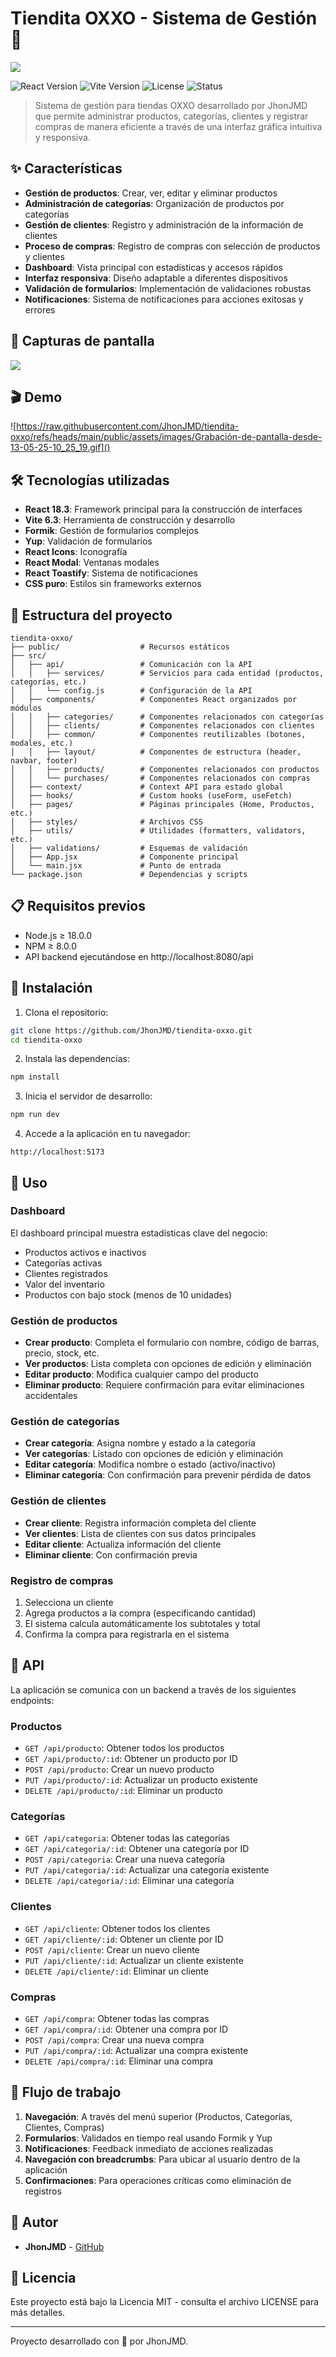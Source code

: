 # Tiendita OXXO - Sistema de Gestión 🏪

![](https://raw.githubusercontent.com/JhonJMD/tiendita-oxxo/refs/heads/main/public/assets/images/Asset%2B10OXXO.png)

![React Version](https://img.shields.io/badge/React-18.3.1-blue)
![Vite Version](https://img.shields.io/badge/Vite-6.3.5-brightgreen)
![License](https://img.shields.io/badge/License-MIT-yellow)
![Status](https://img.shields.io/badge/Status-Development-orange)

> Sistema de gestión para tiendas OXXO desarrollado por JhonJMD que permite administrar productos, categorías, clientes y registrar compras de manera eficiente a través de una interfaz gráfica intuitiva y responsiva.

## ✨ Características

- **Gestión de productos**: Crear, ver, editar y eliminar productos
- **Administración de categorías**: Organización de productos por categorías
- **Gestión de clientes**: Registro y administración de la información de clientes
- **Proceso de compras**: Registro de compras con selección de productos y clientes
- **Dashboard**: Vista principal con estadísticas y accesos rápidos
- **Interfaz responsiva**: Diseño adaptable a diferentes dispositivos
- **Validación de formularios**: Implementación de validaciones robustas
- **Notificaciones**: Sistema de notificaciones para acciones exitosas y errores

## 📸 Capturas de pantalla

![](https://raw.githubusercontent.com/JhonJMD/tiendita-oxxo/refs/heads/main/public/assets/images/Captura%20desde%202025-05-13%2009-58-40.png)

## 🎬 Demo

![https://raw.githubusercontent.com/JhonJMD/tiendita-oxxo/refs/heads/main/public/assets/images/Grabación-de-pantalla-desde-13-05-25-10_25_19.gif]()

## 🛠️ Tecnologías utilizadas

- **React 18.3**: Framework principal para la construcción de interfaces
- **Vite 6.3**: Herramienta de construcción y desarrollo
- **Formik**: Gestión de formularios complejos
- **Yup**: Validación de formularios
- **React Icons**: Iconografía
- **React Modal**: Ventanas modales
- **React Toastify**: Sistema de notificaciones
- **CSS puro**: Estilos sin frameworks externos

## 📂 Estructura del proyecto

```
tiendita-oxxo/
├── public/                  # Recursos estáticos
├── src/
│   ├── api/                 # Comunicación con la API
│   │   ├── services/        # Servicios para cada entidad (productos, categorías, etc.)
│   │   └── config.js        # Configuración de la API
│   ├── components/          # Componentes React organizados por módulos
│   │   ├── categories/      # Componentes relacionados con categorías
│   │   ├── clients/         # Componentes relacionados con clientes
│   │   ├── common/          # Componentes reutilizables (botones, modales, etc.)
│   │   ├── layout/          # Componentes de estructura (header, navbar, footer)
│   │   ├── products/        # Componentes relacionados con productos
│   │   └── purchases/       # Componentes relacionados con compras
│   ├── context/             # Context API para estado global
│   ├── hooks/               # Custom hooks (useForm, useFetch)
│   ├── pages/               # Páginas principales (Home, Productos, etc.)
│   ├── styles/              # Archivos CSS
│   ├── utils/               # Utilidades (formatters, validators, etc.)
│   ├── validations/         # Esquemas de validación
│   ├── App.jsx              # Componente principal
│   └── main.jsx             # Punto de entrada
└── package.json             # Dependencias y scripts
```

## 📋 Requisitos previos

- Node.js ≥ 18.0.0
- NPM ≥ 8.0.0
- API backend ejecutándose en http://localhost:8080/api

## 🚀 Instalación

1. Clona el repositorio:
```bash
git clone https://github.com/JhonJMD/tiendita-oxxo.git
cd tiendita-oxxo
```

2. Instala las dependencias:
```bash
npm install
```

3. Inicia el servidor de desarrollo:
```bash
npm run dev
```

4. Accede a la aplicación en tu navegador:
```
http://localhost:5173
```

## 🔧 Uso

### Dashboard
El dashboard principal muestra estadísticas clave del negocio:
- Productos activos e inactivos
- Categorías activas
- Clientes registrados
- Valor del inventario
- Productos con bajo stock (menos de 10 unidades)

### Gestión de productos
- **Crear producto**: Completa el formulario con nombre, código de barras, precio, stock, etc.
- **Ver productos**: Lista completa con opciones de edición y eliminación
- **Editar producto**: Modifica cualquier campo del producto
- **Eliminar producto**: Requiere confirmación para evitar eliminaciones accidentales

### Gestión de categorías
- **Crear categoría**: Asigna nombre y estado a la categoría
- **Ver categorías**: Listado con opciones de edición y eliminación
- **Editar categoría**: Modifica nombre o estado (activo/inactivo)
- **Eliminar categoría**: Con confirmación para prevenir pérdida de datos

### Gestión de clientes
- **Crear cliente**: Registra información completa del cliente
- **Ver clientes**: Lista de clientes con sus datos principales
- **Editar cliente**: Actualiza información del cliente
- **Eliminar cliente**: Con confirmación previa

### Registro de compras
1. Selecciona un cliente
2. Agrega productos a la compra (especificando cantidad)
3. El sistema calcula automáticamente los subtotales y total
4. Confirma la compra para registrarla en el sistema

## 🔌 API

La aplicación se comunica con un backend a través de los siguientes endpoints:

### Productos
- `GET /api/producto`: Obtener todos los productos
- `GET /api/producto/:id`: Obtener un producto por ID
- `POST /api/producto`: Crear un nuevo producto
- `PUT /api/producto/:id`: Actualizar un producto existente
- `DELETE /api/producto/:id`: Eliminar un producto

### Categorías
- `GET /api/categoria`: Obtener todas las categorías
- `GET /api/categoria/:id`: Obtener una categoría por ID
- `POST /api/categoria`: Crear una nueva categoría
- `PUT /api/categoria/:id`: Actualizar una categoría existente
- `DELETE /api/categoria/:id`: Eliminar una categoría

### Clientes
- `GET /api/cliente`: Obtener todos los clientes
- `GET /api/cliente/:id`: Obtener un cliente por ID
- `POST /api/cliente`: Crear un nuevo cliente
- `PUT /api/cliente/:id`: Actualizar un cliente existente
- `DELETE /api/cliente/:id`: Eliminar un cliente

### Compras
- `GET /api/compra`: Obtener todas las compras
- `GET /api/compra/:id`: Obtener una compra por ID
- `POST /api/compra`: Crear una nueva compra
- `PUT /api/compra/:id`: Actualizar una compra existente
- `DELETE /api/compra/:id`: Eliminar una compra

## 🔄 Flujo de trabajo

1. **Navegación**: A través del menú superior (Productos, Categorías, Clientes, Compras)
2. **Formularios**: Validados en tiempo real usando Formik y Yup
3. **Notificaciones**: Feedback inmediato de acciones realizadas
4. **Navegación con breadcrumbs**: Para ubicar al usuario dentro de la aplicación
5. **Confirmaciones**: Para operaciones críticas como eliminación de registros

## 👤 Autor

- **JhonJMD** - [GitHub](https://github.com/JhonJMD)

## 📄 Licencia

Este proyecto está bajo la Licencia MIT - consulta el archivo LICENSE para más detalles.

---

Proyecto desarrollado con 💙 por JhonJMD.